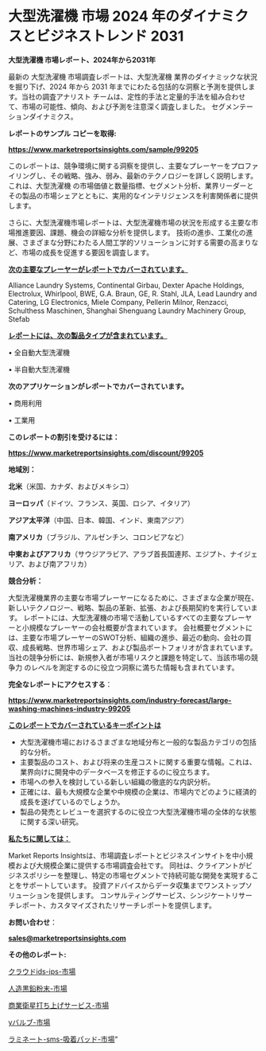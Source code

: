# 大型洗濯機 市場 2024 年のダイナミクスとビジネストレンド 2031

<strong>大型洗濯機 市場レポート、2024年から2031年</strong>

最新の 大型洗濯機 市場調査レポートは、大型洗濯機 業界のダイナミックな状況を掘り下げ、2024 年から 2031 年までにわたる包括的な洞察と予測を提供します。当社の調査アナリスト チームは、定性的手法と定量的手法を組み合わせて、市場の可能性、傾向、および予測を注意深く調査しました。 セグメンテーションダイナミクス。



<strong>レポートのサンプル コピーを取得:</strong> <a href=https://www.marketreportsinsights.com/sample/99205>

<strong><u>https://www.marketreportsinsights.com/sample/99205</u></strong></a>

このレポートは、競争環境に関する洞察を提供し、主要なプレーヤーをプロファイリングし、その戦略、強み、弱み、最新のテクノロジーを詳しく説明します。 これは、大型洗濯機 の市場価値と数量指標、セグメント分析、業界リーダーとその製品の市場シェアとともに、実用的なインテリジェンスを利害関係者に提供します。

さらに、大型洗濯機市場レポートは、大型洗濯機市場の状況を形成する主要な市場推進要因、課題、機会の詳細な分析を提供します。 技術の進歩、工業化の進展、さまざまな分野にわたる人間工学的ソリューションに対する需要の高まりなど、市場の成長を促進する要因を調査します。



<strong><u>次の主要なプレーヤーがレポートでカバーされています。</u></strong>

Alliance Laundry Systems, Continental Girbau, Dexter Apache Holdings, Electrolux, Whirlpool, BWE, G.A. Braun, GE, R. Stahl, JLA, Lead Laundry and Catering, LG Electronics, Miele Company, Pellerin Milnor, Renzacci, Schulthess Maschinen, Shanghai Shenguang Laundry Machinery Group, Stefab



<strong><u><b>レポートには、次の製品タイプが含まれています。</b></u></strong>

• 全自動大型洗濯機

• 半自動大型洗濯機



<strong><b>次のアプリケーションがレポートでカバーされています。</b></strong>

• 商用利用

• 工業用



<strong><b>このレポートの割引を受けるには：</b></strong><a href=https://www.marketreportsinsights.com/discount/99205>

<strong><u>https://www.marketreportsinsights.com/discount/99205</u></strong></a>



<strong>地域別：</strong>



<strong>北米</strong>（米国、カナダ、およびメキシコ）



<strong>ヨーロッパ</strong>（ドイツ、フランス、英国、ロシア、イタリア）



<strong>アジア太平洋</strong>（中国、日本、韓国、インド、東南アジア）



<strong>南アメリカ</strong>（ブラジル、アルゼンチン、コロンビアなど）



<strong>中東およびアフリカ</strong>（サウジアラビア、アラブ首長国連邦、エジプト、ナイジェリア、および南アフリカ）



<strong>競合分析：</strong>

大型洗濯機業界の主要な市場プレーヤーになるために、さまざまな企業が現在、新しいテクノロジー、戦略、製品の革新、拡張、および長期契約を実行しています。 レポートには、大型洗濯機の市場で活動しているすべての主要なプレーヤーと小規模なプレーヤーの会社概要が含まれています。 会社概要セグメントには、主要な市場プレーヤーのSWOT分析、組織の進歩、最近の動向、会社の買収、成長戦略、世界市場シェア、および製品ポートフォリオが含まれています。 当社の競争分析には、新規参入者が市場リスクと課題を特定して、当該市場の競争力 のレベルを測定するのに役立つ洞察に満ちた情報も含まれています。



<strong>完全なレポートにアクセスする</strong>：

<a href=https://www.marketreportsinsights.com/industry-forecast/large-washing-machines-industry-99205>

<strong><u>https://www.marketreportsinsights.com/industry-forecast/large-washing-machines-industry-99205</u></strong></a>



<strong><u><b>このレポートでカバーされているキーポイントは</b></u></strong>
<ul>
  <li>大型洗濯機市場におけるさまざまな地域分布と一般的な製品カテゴリの包括的な分析。</li>
  <li>主要製品のコスト、および将来の生産コストに関する重要な情報。これは、業界向けに開発中のデータベースを修正するのに役立ちます。</li>
  <li>市場への参入を検討している新しい組織の徹底的な内訳分析。</li>
  <li>正確には、最も大規模な企業や中規模の企業は、市場内でどのように経済的成長を遂げているのでしょうか。</li>
  <li>製品の発売とレビューを選択するのに役立つ大型洗濯機市場の全体的な状態に関する深い研究。</li>
</ul>


<strong><u><b>私たちに関しては：</b></u></strong>

Market Reports Insightsは、市場調査レポートとビジネスインサイトを中小規模および大規模企業に提供する市場調査会社です。 同社は、クライアントがビジネスポリシーを整理し、特定の市場セグメントで持続可能な開発を実現することをサポートしています。 投資アドバイスからデータ収集までワンストップソリューションを提供します。 コンサルティングサービス、シンジケートリサーチレポート、カスタマイズされたリサーチレポートを提供します。



<strong><b>お問い合わせ</b></strong>：

<a href=mailto:sales@marketreportsinsights.com>

<strong><u>sales@marketreportsinsights.com</u></strong></a>



<strong>その他のレポート:</strong>

<a href=https://www.linkedin.com/pulse/クラウドids-ips-市場-2030-年までの需要に焦点を当てた-2023-sgupf/>クラウドids-ips-市場</a>

<a href=https://www.linkedin.com/pulse/人造黒鉛粉末-市場-2023-推進要因と成長機会-2030-pr-news-hub-h9gsf/>人造黒鉛粉末-市場</a>

<a href=https://www.linkedin.com/pulse/商業衛星打ち上げサービス-市場-2023-最新の-cagr-および成長分析-h0qpf/>商業衛星打ち上げサービス-市場</a>

<a href=https://www.linkedin.com/pulse/yバルブ-市場-2023-総合分析と事業成長戦略-2030-trend-tracking-toolbox-24-analysis-dmswf/>yバルブ-市場</a>

<a href=https://www.linkedin.com/pulse/ラミネート-sms-吸着パッド-市場-2023-総合分析と事業成長戦略-zibuf/>ラミネート-sms-吸着パッド-市場</a>"
